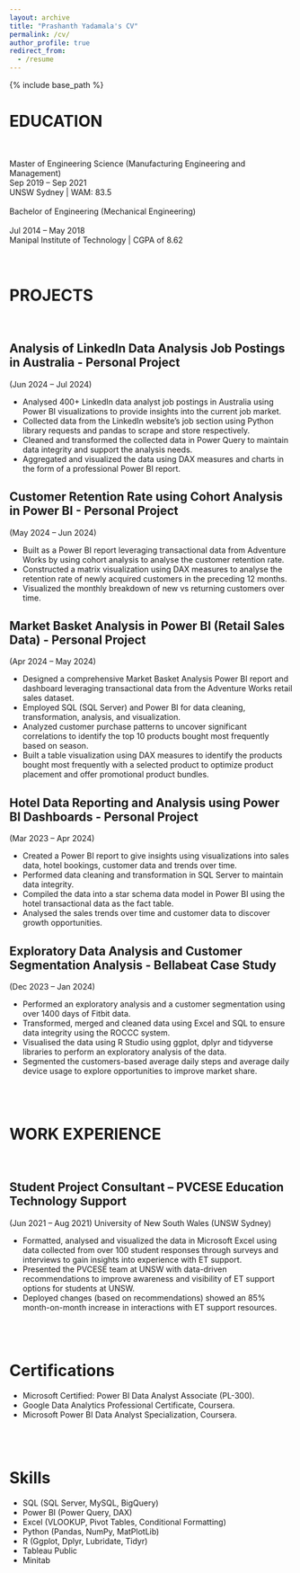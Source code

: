 ```yaml
---
layout: archive
title: "Prashanth Yadamala's CV"
permalink: /cv/
author_profile: true
redirect_from:
  - /resume
---
```


{% include base_path %}
<br>

EDUCATION
======
<br>

Master of Engineering Science (Manufacturing Engineering and Management)<br>
Sep 2019 – Sep 2021<br>
UNSW Sydney | WAM: 83.5<br>
<br>
Bachelor of Engineering (Mechanical Engineering)	<br>				                 
Jul 2014 – May 2018<br>
Manipal Institute of Technology | CGPA of 8.62	<br>	                 
<br>

PROJECTS
======
<br>

Analysis of LinkedIn Data Analysis Job Postings in Australia - Personal Project
------
(Jun 2024 – Jul 2024)
<br>
- Analysed 400+ LinkedIn data analyst job postings in Australia using Power BI visualizations to provide insights into the current job market.
- Collected data from the LinkedIn website’s job section using Python library requests and pandas to scrape and store respectively.
- Cleaned and transformed the collected data in Power Query to maintain data integrity and support the analysis needs.
- Aggregated and visualized the data using DAX measures and charts in the form of a professional Power BI report.

Customer Retention Rate using Cohort Analysis in Power BI - Personal Project
------
(May 2024 – Jun 2024)
<br>
- Built as a Power BI report leveraging transactional data from Adventure Works by using cohort analysis to analyse the customer retention rate.
- Constructed a matrix visualization using DAX measures to analyse the retention rate of newly acquired customers in the preceding 12 months. 
- Visualized the monthly breakdown of new vs returning customers over time.

Market Basket Analysis in Power BI (Retail Sales Data) - Personal Project
------
(Apr 2024 – May 2024)
<br>
- Designed a comprehensive Market Basket Analysis Power BI report and dashboard leveraging transactional data from the Adventure Works retail sales dataset. 
- Employed SQL (SQL Server) and Power BI for data cleaning, transformation, analysis, and visualization.
- Analyzed customer purchase patterns to uncover significant correlations to identify the top 10 products bought most frequently based on season.
- Built a table visualization using DAX measures to identify the products bought most frequently with a selected product to optimize product placement and offer promotional product bundles.

Hotel Data Reporting and Analysis using Power BI Dashboards - Personal Project
------
(Mar 2023 – Apr 2024)
<br>
- Created a Power BI report to give insights using visualizations into sales data, hotel bookings, customer data and trends over time. 
- Performed data cleaning and transformation in SQL Server to maintain data integrity.
- Compiled the data into a star schema data model in Power BI using the hotel transactional data as the fact table.
- Analysed the sales trends over time and customer data to discover growth opportunities.
  
Exploratory Data Analysis and Customer Segmentation Analysis - Bellabeat Case Study
------
(Dec  2023 – Jan 2024)
<br>
- Performed an exploratory analysis and a customer segmentation using over 1400 days of Fitbit data. 
- Transformed, merged and cleaned data using Excel and SQL to ensure data integrity using the ROCCC system.
- Visualised the data using R Studio using ggplot, dplyr and tidyverse libraries to perform an exploratory analysis of the data. 
- Segmented the customers-based average daily steps and average daily device usage to explore opportunities to improve market share. 
<br>
<br>

WORK EXPERIENCE
======
<br>

Student Project Consultant – PVCESE Education Technology Support
------
(Jun 2021 – Aug 2021)
University of New South Wales (UNSW Sydney)
<br>
- Formatted, analysed and visualized the data in Microsoft Excel using data collected from over 100 student responses through surveys and interviews to gain insights into experience with ET support.
- Presented the PVCESE team at UNSW with data-driven recommendations to improve awareness and visibility of ET support options for students at UNSW.
- Deployed changes (based on recommendations) showed an 85% month-on-month increase in interactions with ET support resources.<br>
<br>
<br>

Certifications
======
- Microsoft Certified: Power BI Data Analyst Associate (PL-300).
- Google Data Analytics Professional Certificate, Coursera.
- Microsoft Power BI Data Analyst Specialization, Coursera.
<br>
<br>

Skills
======
- SQL (SQL Server, MySQL, BigQuery)
- Power BI (Power Query, DAX)
- Excel (VLOOKUP, Pivot Tables, Conditional Formatting)
- Python (Pandas, NumPy, MatPlotLib)
- R (Ggplot, Dplyr, Lubridate, Tidyr)
- Tableau Public
- Minitab
